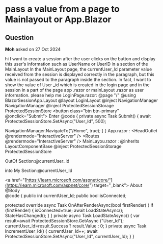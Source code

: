 # pass a value from a page to Mainlayout or App.Blazor

## Question

**Moh** asked on 27 Oct 2024

hi I want to create a session after the user clicks on the button and display this user's information such as UserName or UserID in a section of the MainLayout In the MainLayout page, the currentUser_Id parameter value received from the session is displayed correctly in the paragraph, but this value is not passed to the paragraph inside the section. In fact, I want to show the value of User _id which is created in the login page and in the session in a part of the page app .razor or mainLayout .razor as user information. please help me LoginPage.razor: @page "/"
@using BlazorSessionApp.Layout
@layout LoginLayout
@inject NavigationManager NavigationManager
@inject ProtectedSessionStorage ProtectedSessionStore <button class="btn btn-primary" @onclick="Submit"> Enter </button> @code
{
private async Task Submit()
{
await ProtectedSessionStore.SetAsync("User_Id", 500);

NavigationManager.NavigateTo("/Home", true);
}
} App.razor : <!DOCTYPE html> <html lang="en"> <head> <meta charset="utf-8" /> <meta name="viewport" content="width=device-width, initial-scale=1.0" /> <base href="/" /> <link rel="stylesheet" href="bootstrap/bootstrap.min.css" /> <link rel="stylesheet" href="app.css" /> <link rel="stylesheet" href="BlazorSessionApp.styles.css" /> <link rel="icon" type="image/png" href="favicon.png" /> <HeadOutlet @rendermode="InteractiveServer" /> </head> <body> <SectionOutlet SectionName="mysection" /> <Routes @rendermode="InteractiveServer" /> <script src="_framework/blazor.web.js"> </script> </body> </html> MainLayou.razor : @inherits LayoutComponentBase
@inject ProtectedSessionStorage ProtectedSessionStore <p> OutOf Section:@currentUser_Id </p> <SectionContent SectionName="mysection"> <p> into My Section:@currentUser_Id </p> </SectionContent> <div class="page"> <div class="sidebar"> <NavMenu /> </div> <main> <div class="top-row px-4"> <a href="[https://learn.microsoft.com/aspnet/core/"](https://learn.microsoft.com/aspnet/core/") target="_blank"> About </a> </div> <article class="content px-4"> @Body </article> </main> </div> @code {
public int currentUser_Id;
public bool isConnected;

protected override async Task OnAfterRenderAsync(bool firstRender)
{
if (firstRender)
{
isConnected=true;
await LoadStateAsync();
StateHasChanged();
}
}
private async Task LoadStateAsync()
{
var result=await ProtectedSessionStore.GetAsync <int> ("User_Id");
currentUser_Id=result.Success ? result.Value : 0;
}
private async Task IncrementUser_Id()
{
currentUser_Id++;
await ProtectedSessionStore.SetAsync("User_Id", currentUser_Id);
}
}
